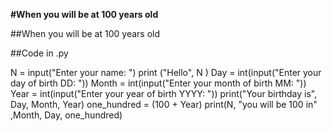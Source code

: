 **#When you will be at 100 years old**

##When you will be at 100 years old

##Code in .py


N = input("Enter your name: ")
print ("Hello", N )
Day = int(input("Enter your day of birth DD: "))
Month = int(input("Enter your month of birth MM: "))
Year = int(input("Enter your year of birth YYYY: "))
print("Your birthday is", Day, Month, Year)
one_hundred = (100 + Year)
print(N, "you will be 100 in" ,Month, Day, one_hundred)
